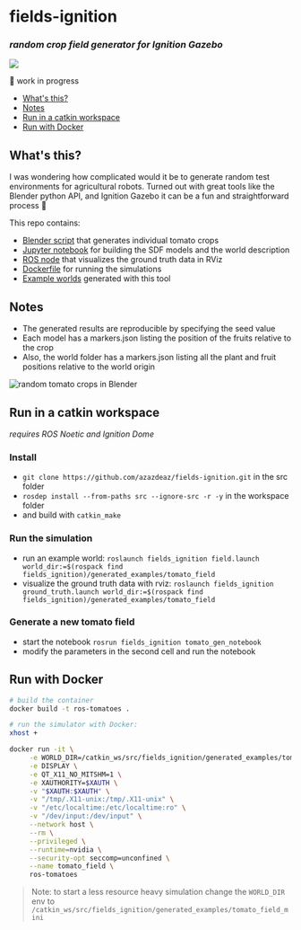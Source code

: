 # fields-ignition 
### *random crop field generator for Ignition Gazebo*

![](images/demo.gif)

:construction: work in progress

 - [What's this?](#whats-this)
 - [Notes](#notes)
 - [Run in a catkin workspace](#run-in-a-catkin-workspace)
 - [Run with Docker](#run-with-docker)

## What's this?
I was wondering how complicated would it be to generate random test environments for agricultural robots. Turned out with great tools like the Blender python API, and Ignition Gazebo it can be a fun and straightforward process :tada:

This repo contains:
 - [Blender script](fields_ignition/blender/tomato_gen.py) that generates individual tomato crops
 - [Jupyter notebook](fields_ignition/scripts/tomato_gen.ipynb) for building the SDF models and the world description
 - [ROS node](fields_ignition/scripts/ground_truth.py) that visualizes the ground truth data in RViz
 - [Dockerfile](Dockerfile) for running the simulations
 - [Example worlds](fields_ignition/generated_examples) generated with this tool

## Notes
 - The generated results are reproducible by specifying the seed value
 - Each model has a markers.json listing the position of the fruits relative to the crop
 - Also, the world folder has a markers.json listing all the plant and fruit positions relative to the world origin

![random tomato crops in Blender](images/tomatoes.gif)

## Run in a catkin workspace
*requires ROS Noetic and Ignition Dome*

### Install
 - `git clone https://github.com/azazdeaz/fields-ignition.git` in the src folder
 - `rosdep install --from-paths src --ignore-src -r -y` in the workspace folder
 -  and build with `catkin_make`

### Run the simulation
 - run an example world: `roslaunch fields_ignition field.launch world_dir:=$(rospack find fields_ignition)/generated_examples/tomato_field`
 - visualize the ground truth data with rviz: `roslaunch fields_ignition ground_truth.launch world_dir:=$(rospack find fields_ignition)/generated_examples/tomato_field`
  
### Generate a new tomato field
 - start the notebook `rosrun fields_ignition tomato_gen_notebook`
 - modify the parameters in the second cell and run the notebook

 
## Run with Docker
```bash
# build the container
docker build -t ros-tomatoes .
```

```bash
# run the simulator with Docker:
xhost +

docker run -it \
     -e WORLD_DIR=/catkin_ws/src/fields_ignition/generated_examples/tomato_field \
     -e DISPLAY \
     -e QT_X11_NO_MITSHM=1 \
     -e XAUTHORITY=$XAUTH \
     -v "$XAUTH:$XAUTH" \
     -v "/tmp/.X11-unix:/tmp/.X11-unix" \
     -v "/etc/localtime:/etc/localtime:ro" \
     -v "/dev/input:/dev/input" \
     --network host \
     --rm \
     --privileged \
     --runtime=nvidia \
     --security-opt seccomp=unconfined \
     --name tomato_field \
     ros-tomatoes
```
> Note: to start a less resource heavy simulation change the `WORLD_DIR` env to `/catkin_ws/src/fields_ignition/generated_examples/tomato_field_mini` 
